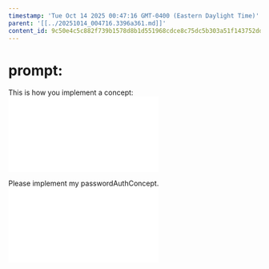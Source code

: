 ```yaml
---
timestamp: 'Tue Oct 14 2025 00:47:16 GMT-0400 (Eastern Daylight Time)'
parent: '[[../20251014_004716.3396a361.md]]'
content_id: 9c50e4c5c882f739b1578d8b1d551968cdce8c75dc5b303a51f143752dd6bed1
---
```


# prompt:

This is how you implement a concept:
![@](../../design/background/implementing-concepts.md)

Please implement my passwordAuthConcept.
![@](../../design/specificConceptSpecs/passwordAuth.md)
